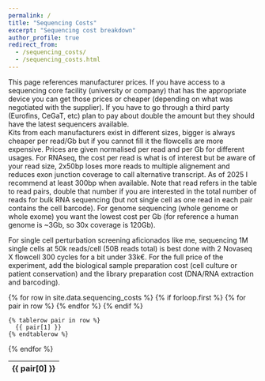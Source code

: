 ```yaml
---
permalink: /
title: "Sequencing Costs"
excerpt: "Sequencing cost breakdown"
author_profile: true
redirect_from: 
  - /sequencing_costs/
  - /sequencing_costs.html
---
```


This page references manufacturer prices. If you have access to a sequencing core facility (university or company) that has the appropriate device you can get those prices or cheaper (depending on what was negotiated with the supplier). If you have to go through a third party (Eurofins, CeGaT, etc) plan to pay about double the amount but they should have the latest sequencers available.<br/>
Kits from each manufacturers exist in different sizes, bigger is always cheaper per read/Gb but if you cannot fill it the flowcells are more expensive.
Prices are given normalised per read and per Gb for different usages. For RNAseq, the cost per read is what is of interest but be aware of your read size, 2x50bp loses more reads to multiple alignement and reduces exon junction coverage to call alternative transcript. As of 2025 I recommend at least 300bp when available. Note that read refers in the table to read pairs, double that number if you are interested in the total number of reads for bulk RNA sequencing (but not single cell as one read in each pair contains the cell barcode). For genome sequencing (whole genome or whole exome) you want the lowest cost per Gb (for reference a human genome is ~3Gb, so 30x coverage is 120Gb).<br/>

For single cell perturbation screening aficionados like me, sequencing 1M single cells at 50k reads/cell (50B reads total) is best done with 2 Novaseq X flowcell 300 cycles for a bit under 33k€.
For the full price of the experiment, add the biological sample preparation cost (cell culture or patient conservation) and the library preparation cost (DNA/RNA extraction and barcoding).

<!-- https://jekyllrb.com/tutorials/csv-to-table/ -->
<table>
  {% for row in site.data.sequencing_costs %}
    {% if forloop.first %}
    <thead>
    <tr>
      {% for pair in row %}
        <th>{{ pair[0] }}</th>
      {% endfor %}
    </tr>
    </thead>
    <tbody>
    {% endif %}

    {% tablerow pair in row %}
      {{ pair[1] }}
    {% endtablerow %}
  {% endfor %}
   </tbody>
</table>

